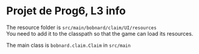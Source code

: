 # Projet de Prog6, L3 info

The resource folder is `src/main/bobnard/claim/UI/resources`  
You need to add it to the classpath so that the game can load its resources.

The main class is `bobnard.claim.Claim` in `src/main`